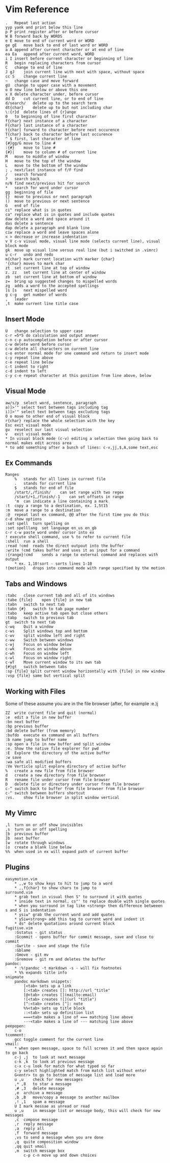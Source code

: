 # Vim Reference

	.	Repeat last action
	yyp	yank and print below this line
	p P	print register after or before cursor
	W B	forward back by WORDS
	e E	move to end of current word or WORD
	ge gE	move back to end of last word or WORD
	a A	append after current character or at end of line
	ea Ea	append after current word, WORD
	i I	insert before current character or beginning of line
	R	begin replacing characters from cursor
	C	change to end of line
	J gJ	join current line with next with space, without space
	cc S	change current line
	~	change case and move forward
    gU  change to upper case with a movement
	o O	new line below or above this one
	x X	delete character under, before cursor
	dd D	cut current line, or to end of line
    d/search/   delete up to the search term
    dt{char}    delete up to but not including char
	\:{r}d	delete lines of {r}ange
	0	to beginning of line first character
	f{char}	next instance of a character
	F{char} last instance of a character
	t{char] forward to character before next occurence
	T{char} back to character before last occurence 
	^ $	first, last character of line
	{#}gg/G	move to line #
	:{#}	move to line #
	{#}|	move to column # of current line
	M	move to middle of window
	H	move to the top of the window
	L	move to the bottom of the window
	; ,	next/last instance of f/F find
	/	search forward
	?	search back
    n/N find next/previous hit for search
    *   search for word under cursor
	gg	beginning of file
	{}	move to previous or next paragraph
	()	move to previous or next sentence
	G	end of file
	ci"	replace what is in quotes
	ca"	replace what is in quotes and include quotes
	daw	delete a word and space around it
	das	delete a sentence
	dap	delete a paragraph and blank line
	ciw	replace a word and leave spaces alone
	< >	decrease or increase indentation
	v V c-v	visual mode, visual line mode (selects current line), visual block mode
	gk	move up visual line versus real line (but i switched in .vimrc)
	u c-r	undo and redo
	m{char}	mark current location with marker {char}  
    '{char} moves to mark char
	zt	set current line at top of window             
	z. zz	set current line at center of window      
	zb	set current line at bottom of window          
    z=	bring up suggested changes to mispelled words
	zg	adds a word to the accepted spellings         
	]s [s	next mispelled word                       
    g c-g   get number of words                       
    ,   leader
    ,t  make current line title case

## Insert Mode

    U   change selection to upper case  
    c-r =5*5 do calculation and output answer  
	c-n c-p	autocompletion before or after cursor  
	c-w	delete word before cursor  
	c-w	delete all characters on current line  
	c-o	enter normal mode for one command and return to insert mode  
	c-y	repeat line above  
	c-e	repeat line below  
	c-t	indent to right  
	c-d	indent to left  
	c-y c-e	repeat character at this position from line above, below  
  
## Visual Mode

	aw/s/p	select word, sentence, paragraph  
    a)]>'" select text between tags including tag
    i)]>'" select text between tags excluding tags
	O o	move to other end of visual block  
	r{char}	replace the whole selection with the key  
	Esc	exit visual mode  
    gv  reselect our last visual selection  
	v	exit visual mode  
	* In visual block mode (c-v) editing a selection then going back to normal makes edit across area  
    * to add something after a bunch of lines: c-v,jj,$,A,some text,esc
  
## Ex Commands  
  
    Ranges    
        %   stands for all lines in current file  
        .   stands for current line  
        $   stands for end of file  
        /start/,/finish/    can set range with two regex  
        /start/+1,/finish/-1    can set offsets in range  
        'm  can indicate a line containing a mark  
    :t  copy a range to a destination, ex. 1,5t15  
    :m  move a range to a destination  
    :@  repeat last ex command, @@ after the first time you do this
    c-d show options  
	:set spell	turn spelling on  
	:set spelllang	set language en_us en_gb  
    c-r c-w paste word under cursor into ex  
    ! execute shell command, use % to refer to current file  
    :shell  run a shell  
    :read !cmd  reads the direct outpout into the buffer  
    :write !cmd takes buffer and uses it as input for a command  
    :{range}!cmd    sends a range to external command and replaces with output
        * ex. 1,10!sort - sorts lines 1-10
    !{motion}   drops into command mode with range specified by the motion
  
## Tabs and Windows  
  
	:tabc	close current tab and all of its windows  
	:tabe {file}	open {file} in new tab  
	:tabn	switch to next tab  
	:tabn {#}	switch to tab page number  
	:tabo	keep active tab open but close others  
	:tabp	switch to previous tab  
    gt  switch to next tab
	c-wq	Quit a window  
	c-ws	Split windows top and bottom
    c-wv    split window left and right
	c-ww	Switch between windows  
    c-wj    Focus on window below
    c-wk    Focus on window above
    c-wh    Focus on window left
    c-wl    Focus on window right
    c-wT    Move current window to its own tab
	{#}gt	switch between tabs  
    :sp {file} split current window horizontally with {file} in new window
    :vsp {file} same but vertical split
  
## Working with Files  
  
Some of these assume you are in the file browser (after, for example :e.)j  
  
	ZZ	write current file and quit (normal)  
	:e 	edit a file in new buffer  
	:bn	next buffer  
	:bp	previous buffer
    :bd delete buffer (from memory)   
    :bufdo  execute ex command on all buffers
    :b name jump to buffer name
	:sp	open a file in new buffer and split window  
	:e.	Show the native file explorer for pwd  
	:E	Explore the directory of the active buffer  
    :w save
    :wa safe all modified buffers
	:Ve	Verticle split explore directory of active buffer  
	%	create a new file from file browser  
	d	create a new directory from file browser  
	R	rename file under cursor from file browser  
	D	delete file or directory under cursor from file browser  
	c-^	switch back to buffer from file browser from file browser  
    c-^ switch between buffers shortcut  
	:vs.	show file browser in split window vertical  

## My Vimrc

    ,l  turn on or off show invisibles
    ,s  turn on or off spelling
    [b  previous buffer
    ]b  next buffer
    [w  rotate through windows 
    [o  create a blank line below
    %%  when used in ex will expand path of current buffer
    

## Plugins  
  
	easymotion.vim  
		* ,,w to show keys to hit to jump to a word  
		* ,,f{char} to show chars to jump to   
	surround.vim  
		* grab text in visual then S" to surround it with quotes  
		* inside text in normal, cs"' to replace double with single quotes  
		* when you surround in tag like <strong> then difference betweeen s and S is indentation  
		* ysiw" grab the current word and add quotes  
		* ySiw<strong> add this tag to current word and indent it  
		* ds" delete quotations around current block  
	fugitive.vim  
		:Gstatus - git status  
		:Gcommit - opens buffer for commit message, save and close to commit  
		:Gwrite - save and stage the file  
		:Gblame  
		:Gmove - git mv  
		:Gremove - git rm and deletes the buffer  
    pandoc:  
        * :%!pandoc -t markdown -s - will fix footnotes  
        * %% expands title info
	snipmate  
		pandoc markdown snippets:  
			[<tab> sets up a link  
			[:<tab> creates []: http://url "title"  
			[@<tab> creates [](mailto:email)  
			![<tab> creates ![](url "title")  
			[^:<tab> creates [^]: note  
			%%<tab> sets up title block  
			::<tab> sets up definition list  
			===<tab> makes a line of === matching line above  
			---<tab> makes a line of --- matching line above  
	peepopen:  
		c-o  
	tcomment:  
		gcc	toggle comment for the current line  
	vmail:  
		* when open message, space to full screen it and then space again to go back  
		c-j ,j	to look at next message  
		c-k ,k	to look at previous message  
		c-x c-u	look for match for what typed so far  
		c-y	select highlighted match from match list without enter  
		G<entr>	to go to bottom of message list and load more  
		u ,u	check for new messages  
		,* ,8	to star a message  
		,# ,3	delete message  
		,e	archive a message  
		,b ,B	move/copy a message to another mailbox  
		,! ,1	spam a message  
		U I	mark messae as unread or read  
		u ,u	in message list or message body, this will check for new messages  
		,c	compose message  
		,r	reply message  
		,a	reply all  
		,f	forward message  
		,vs	to send a message when you are done  
		,q	quite composition window  
		,qq	quit vmail  
		,m	switch message box  
			c-p c-n	move up and down choices  
		  
